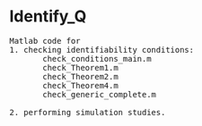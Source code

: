 # Identify_Q
<pre>
Matlab code for 
1. checking identifiability conditions: 
       check_conditions_main.m  
       check_Theorem1.m  
       check_Theorem2.m  
       check_Theorem4.m  
       check_generic_complete.m
       
2. performing simulation studies.
</pre>
